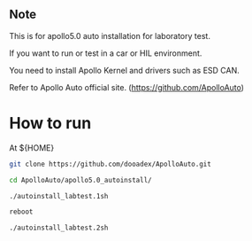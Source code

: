 
## Note
This is for apollo5.0 auto installation for laboratory test.

If you want to run or test in a car or HIL environment.

You need to install Apollo Kernel and drivers such as ESD CAN.

Refer to Apollo Auto official site. (https://github.com/ApolloAuto)


# How to run
At ${HOME}
```bash
git clone https://github.com/dooadex/ApolloAuto.git

cd ApolloAuto/apollo5.0_autoinstall/

./autoinstall_labtest.1sh
```
```bash
reboot
```
```bash
./autoinstall_labtest.2sh
```
